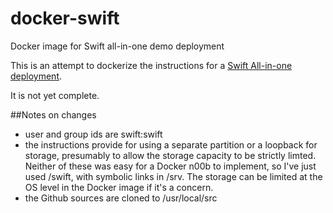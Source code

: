 docker-swift
============

Docker image for Swift all-in-one demo deployment

This is an attempt to dockerize the instructions for a [Swift All-in-one deployment](http://docs.openstack.org/developer/swift/development_saio.html). 

It is not yet complete.

##Notes on changes

- user and group ids are swift:swift
- the instructions provide for using a separate partition or a loopback for storage, presumably to allow the storage capacity to be strictly limted. Neither of these was easy for a Docker n00b to implement, so I've just used /swift, with symbolic links in /srv. The storage can be limited at the OS level in the Docker image if it's a concern.
- the Github sources are cloned to /usr/local/src
